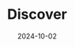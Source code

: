 ---
published: true
layout: post
title:  "Discover"
excerpt: "HYYYYEAAAH HEP HUUUUUH HEP HUH HEP HEP"
date:   2024-10-02
categories: drew
tags: [inktober, inktober2024, discover, Nintendo, Link, Zelda, treasure chest, treasure, chest, video games]
image:
  feature: inktober24/2-discover.jpg
---